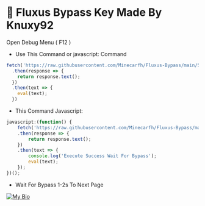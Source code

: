 
# 🚀 Fluxus Bypass Key Made By Knuxy92

Open Debug Menu ( F12 )
- Use This Command or javascript: Command
```js
fetch('https://raw.githubusercontent.com/Minecarfh/Fluxus-Bypass/main/Script.js')
  .then(response => {
    return response.text();
  })
  .then(text => {
    eval(text);
  })
```
- This Command Javascript:
```js
javascript:(function() {
    fetch('https://raw.githubusercontent.com/Minecarfh/Fluxus-Bypass/main/Script.js')
    .then(response => {
        return response.text();
    })
    .then(text => {
        console.log('Execute Success Wait For Bypass');
        eval(text);
    });
})();

```

- Wait For Bypass 1-2s To Next Page

[![My Bio](https://img.shields.io/badge/my_portfolio-000?style=for-the-badge&logo=ko-fi&logoColor=white)](https://www.knuxy92.com/My%20Bio/index.html)

